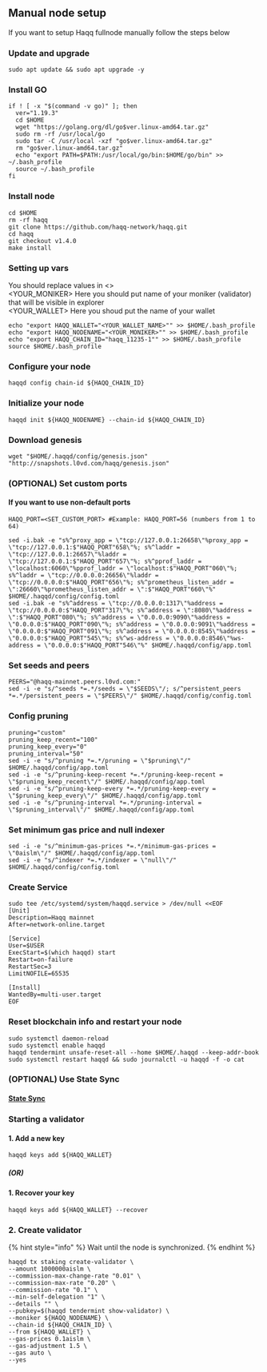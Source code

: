 ## Manual node setup
If you want to setup Haqq fullnode manually follow the steps below

### Update and upgrade
```
sudo apt update && sudo apt upgrade -y
```

### Install GO
```
if ! [ -x "$(command -v go)" ]; then
  ver="1.19.3"
  cd $HOME
  wget "https://golang.org/dl/go$ver.linux-amd64.tar.gz"
  sudo rm -rf /usr/local/go
  sudo tar -C /usr/local -xzf "go$ver.linux-amd64.tar.gz"
  rm "go$ver.linux-amd64.tar.gz"
  echo "export PATH=$PATH:/usr/local/go/bin:$HOME/go/bin" >> ~/.bash_profile
  source ~/.bash_profile
fi
```

### Install node
```
cd $HOME
rm -rf haqq
git clone https://github.com/haqq-network/haqq.git
cd haqq
git checkout v1.4.0
make install
```


### Setting up vars
You should replace values in <> <br />
<YOUR_MONIKER> Here you should put name of your moniker (validator) that will be visible in explorer <br />
<YOUR_WALLET> Here you shoud put the name of your wallet

```
echo "export HAQQ_WALLET="<YOUR_WALLET_NAME>"" >> $HOME/.bash_profile
echo "export HAQQ_NODENAME="<YOUR_MONIKER>"" >> $HOME/.bash_profile
echo "export HAQQ_CHAIN_ID="haqq_11235-1"" >> $HOME/.bash_profile
source $HOME/.bash_profile
```


### Configure your node
```
haqqd config chain-id ${HAQQ_CHAIN_ID}
```

### Initialize your node
```
haqqd init ${HAQQ_NODENAME} --chain-id ${HAQQ_CHAIN_ID}
```

### Download genesis
```
wget "$HOME/.haqqd/config/genesis.json" "http://snapshots.l0vd.com/haqq/genesis.json" 
```

### (OPTIONAL) Set custom ports

#### If you want to use non-default ports
```
HAQQ_PORT=<SET_CUSTOM_PORT> #Example: HAQQ_PORT=56 (numbers from 1 to 64)
```
```
sed -i.bak -e "s%^proxy_app = \"tcp://127.0.0.1:26658\"%proxy_app = \"tcp://127.0.0.1:$"HAQQ_PORT"658\"%; s%^laddr = \"tcp://127.0.0.1:26657\"%laddr = \"tcp://127.0.0.1:$"HAQQ_PORT"657\"%; s%^pprof_laddr = \"localhost:6060\"%pprof_laddr = \"localhost:$"HAQQ_PORT"060\"%; s%^laddr = \"tcp://0.0.0.0:26656\"%laddr = \"tcp://0.0.0.0:$"HAQQ_PORT"656\"%; s%^prometheus_listen_addr = \":26660\"%prometheus_listen_addr = \":$"HAQQ_PORT"660\"%" $HOME/.haqqd/config/config.toml
sed -i.bak -e "s%^address = \"tcp://0.0.0.0:1317\"%address = \"tcp://0.0.0.0:$"HAQQ_PORT"317\"%; s%^address = \":8080\"%address = \":$"HAQQ_PORT"080\"%; s%^address = \"0.0.0.0:9090\"%address = \"0.0.0.0:$"HAQQ_PORT"090\"%; s%^address = \"0.0.0.0:9091\"%address = \"0.0.0.0:$"HAQQ_PORT"091\"%; s%^address = \"0.0.0.0:8545\"%address = \"0.0.0.0:$"HAQQ_PORT"545\"%; s%^ws-address = \"0.0.0.0:8546\"%ws-address = \"0.0.0.0:$"HAQQ_PORT"546\"%" $HOME/.haqqd/config/app.toml
```


### Set seeds and peers
```
PEERS="@haqq-mainnet.peers.l0vd.com:"
sed -i -e "s/^seeds *=.*/seeds = \"$SEEDS\"/; s/^persistent_peers *=.*/persistent_peers = \"$PEERS\"/" $HOME/.haqqd/config/config.toml
```

### Config pruning
```
pruning="custom"
pruning_keep_recent="100"
pruning_keep_every="0"
pruning_interval="50"
sed -i -e "s/^pruning *=.*/pruning = \"$pruning\"/" $HOME/.haqqd/config/app.toml
sed -i -e "s/^pruning-keep-recent *=.*/pruning-keep-recent = \"$pruning_keep_recent\"/" $HOME/.haqqd/config/app.toml
sed -i -e "s/^pruning-keep-every *=.*/pruning-keep-every = \"$pruning_keep_every\"/" $HOME/.haqqd/config/app.toml
sed -i -e "s/^pruning-interval *=.*/pruning-interval = \"$pruning_interval\"/" $HOME/.haqqd/config/app.toml
```

### Set minimum gas price and null indexer
```
sed -i -e "s/^minimum-gas-prices *=.*/minimum-gas-prices = \"0aislm\"/" $HOME/.haqqd/config/app.toml
sed -i -e "s/^indexer *=.*/indexer = \"null\"/" $HOME/.haqqd/config/config.toml
```

### Create Service
```
sudo tee /etc/systemd/system/haqqd.service > /dev/null <<EOF
[Unit]
Description=Haqq mainnet
After=network-online.target

[Service]
User=$USER
ExecStart=$(which haqqd) start
Restart=on-failure
RestartSec=3
LimitNOFILE=65535

[Install]
WantedBy=multi-user.target
EOF
```

### Reset blockchain info and restart your node
```
sudo systemctl daemon-reload
sudo systemctl enable haqqd
haqqd tendermint unsafe-reset-all --home $HOME/.haqqd --keep-addr-book
sudo systemctl restart haqqd && sudo journalctl -u haqqd -f -o cat
```

### (OPTIONAL) Use State Sync

#### [State Sync]()


### Starting a validator

#### 1. Add a new key
```
haqqd keys add ${HAQQ_WALLET}
```
##### (OR)

#### 1. Recover your key
```
haqqd keys add ${HAQQ_WALLET} --recover
```



### 2. Create validator

{% hint style="info" %}
Wait until the node is synchronized.
{% endhint %}

```
haqqd tx staking create-validator \
--amount 1000000aislm \
--commission-max-change-rate "0.01" \
--commission-max-rate "0.20" \
--commission-rate "0.1" \
--min-self-delegation "1" \
--details "" \
--pubkey=$(haqqd tendermint show-validator) \
--moniker ${HAQQ_NODENAME} \
--chain-id ${HAQQ_CHAIN_ID} \
--from ${HAQQ_WALLET} \
--gas-prices 0.1aislm \
--gas-adjustment 1.5 \
--gas auto \
--yes
```

